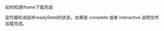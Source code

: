 <!--
 * @Author: your name
 * @Date: 2021-11-17 14:37:28
 * @LastEditTime: 2021-11-17 14:37:33
 * @LastEditors: Please set LastEditors
 * @Description: 打开koroFileHeader查看配置 进行设置: https://github.com/OBKoro1/koro1FileHeader/wiki/%E9%85%8D%E7%BD%AE
 * @FilePath: /lessions/javascript知识详解/常用函数.md
-->
如何知道iframe下载完成


定时器轮询监听readyState的状态，如果是 complete 或者 interactive 说明文件加载完成。